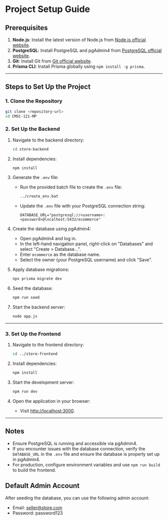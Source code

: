# Project Setup Guide

## Prerequisites
1. **Node.js**: Install the latest version of Node.js from [Node.js official website](https://nodejs.org/).
2. **PostgreSQL**: Install PostgreSQL and pgAdmin4 from [PostgreSQL official website](https://www.postgresql.org/).
3. **Git**: Install Git from [Git official website](https://git-scm.com/).
4. **Prisma CLI**: Install Prisma globally using `npm install -g prisma`.

---

## Steps to Set Up the Project

### 1. Clone the Repository
```bash
git clone <repository-url>
cd CMSC-121-MP
```

### 2. Set Up the Backend
1. Navigate to the backend directory:
   ```bash
   cd store-backend
   ```

2. Install dependencies:
   ```bash
   npm install
   ```

3. Generate the `.env` file:
   - Run the provided batch file to create the `.env` file:
     ```bash
     ../create_env.bat
     ```
   - Update the `.env` file with your PostgreSQL connection string:
     ```
     DATABASE_URL="postgresql://<username>:<password>@localhost:5432/ecommerce"
     ```

4. Create the database using pgAdmin4:
   - Open pgAdmin4 and log in.
   - In the left-hand navigation panel, right-click on "Databases" and select "Create > Database...".
   - Enter `ecommerce` as the database name.
   - Select the owner (your PostgreSQL username) and click "Save".

5. Apply database migrations:
   ```bash
   npx prisma migrate dev
   ```

6. Seed the database:
   ```bash
   npm run seed
   ```

7. Start the backend server:
   ```bash
   node app.js
   ```

---

### 3. Set Up the Frontend
1. Navigate to the frontend directory:
   ```bash
   cd ../store-frontend
   ```

2. Install dependencies:
   ```bash
   npm install
   ```

3. Start the development server:
   ```bash
   npm run dev
   ```

4. Open the application in your browser:
   - Visit [http://localhost:3000](http://localhost:3000).

---

## Notes
- Ensure PostgreSQL is running and accessible via pgAdmin4.
- If you encounter issues with the database connection, verify the `DATABASE_URL` in the `.env` file and ensure the database is properly set up in pgAdmin4.
- For production, configure environment variables and use `npm run build` to build the frontend.

## Default Admin Account
After seeding the database, you can use the following admin account:
- Email: seller@store.com
- Password: password123
